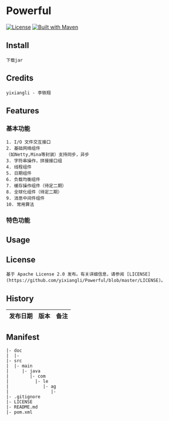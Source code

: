 
Powerful
====
[![License](https://img.shields.io/badge/License-Apache%202.0-blue.svg)](https://github.com/cyfonly/FLogger/blob/master/LICENSE)  [![Built with Maven](http://maven.apache.org/images/logos/maven-feather.png)](http://search.maven.org/#search%7Cga%7C1%7Ccyfonly)  

## Install
	下载jar

## Credits
	yixiangli - 李轶翔

## Features
### 基本功能
	1. I/O 文件交互接口
	2. 基础网络组件
	（如Netty,Mina等封装）支持同步，异步
	3. 字符串操作，拼接接口组
	4. 线程组件
	5. 日期组件
	6. 负载均衡组件
	7. 缓存操作组件（待定二期）
	8. 全球化组件（待定二期）
	9. 消息中间件组件
	10. 常用算法
	
### 特色功能

## Usage

## License
	基于 Apache License 2.0 发布。有关详细信息，请参阅 [LICENSE](https://github.com/yixiangli/Powerful/blob/master/LICENSE)。

## History
发布日期 | 版本 | 备注
--- | --- | --- 


## Manifest
	|- doc
	|  |- 
	|- src
	|  |- main
	|     |- java
	|        |- com
	|          |- le
	|             |- ag
	|                |- 
	|- .gitignore
	|- LICENSE
	|- README.md
	|- pom.xml